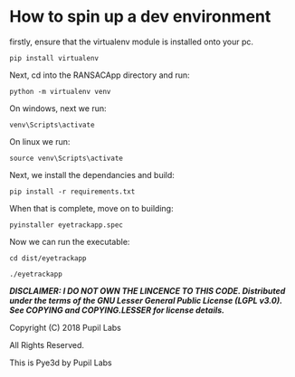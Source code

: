# How to spin up a dev environment

firstly, ensure that the virtualenv module is installed onto your pc. 

    pip install virtualenv
    
Next, cd into the RANSACApp directory and run:

    python -m virtualenv venv
    
On windows, next we run:

    venv\Scripts\activate
    
On linux we run:

    source venv\Scripts\activate
    
Next, we install the dependancies and build:

    pip install -r requirements.txt
    
When that is complete, move on to building:
    
    pyinstaller eyetrackapp.spec

Now we can run the executable:

    cd dist/eyetrackapp
    
    ./eyetrackapp
    
    
***DISCLAIMER: I DO NOT OWN THE LINCENCE TO THIS CODE. Distributed under the terms of the GNU Lesser General Public License (LGPL v3.0). See COPYING and COPYING.LESSER for license details.***

Copyright (C) 2018 Pupil Labs

All Rights Reserved.

This is Pye3d by Pupil Labs
